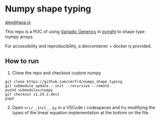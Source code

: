 # Numpy shape typing

alex@taoa.io

This repo is a POC of using [Variadic Generics](https://peps.python.org/pep-0646/) in [pyright](https://github.com/microsoft/pyright) to shape type numpy arrays.

For accessibility and reproducibility, a devcontainer + docker is provided.

## How to run

1. Clone the repo and checkout custom numpy

```
git clone https://github.com/cmrfrd/numpy_shape_typing
git submodule update --init --recursive --remote
pushd submodules/numpy
git checkout v1.24.2.dev1
popd
```

2. Open `src/__init__.py` in a VSCode / codespaces and try modifying the types of the linear equation implementation at the bottom on the file.

